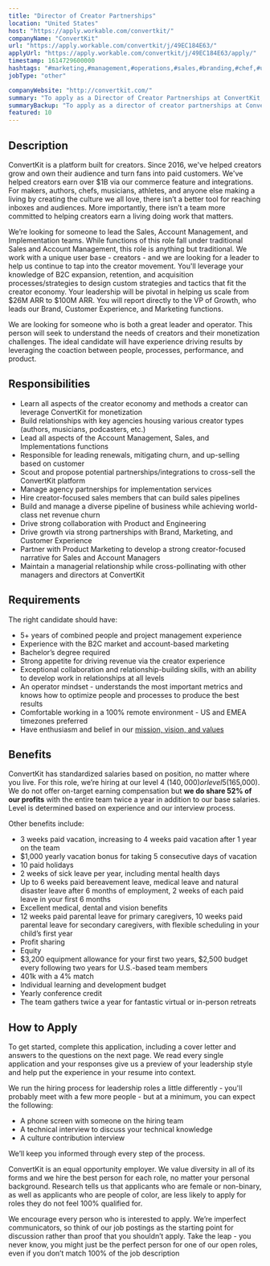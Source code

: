 ```yaml
---
title: "Director of Creator Partnerships"
location: "United States"
host: "https://apply.workable.com/convertkit/"
companyName: "ConvertKit"
url: "https://apply.workable.com/convertkit/j/49EC184E63/"
applyUrl: "https://apply.workable.com/convertkit/j/49EC184E63/apply/"
timestamp: 1614729600000
hashtags: "#marketing,#management,#operations,#sales,#branding,#chef,#ui/ux,#office,#optimization"
jobType: "other"

companyWebsite: "http://convertkit.com/"
summary: "To apply as a Director of Creator Partnerships at ConvertKit, you preferably need to have 5+ years of combined people and project management experience."
summaryBackup: "To apply as a director of creator partnerships at ConvertKit, you preferably need to have some knowledge of: #sales, #marketing, #branding."
featured: 10
---
```


## Description

ConvertKit is a platform built for creators. Since 2016, we've helped creators grow and own their audience and turn fans into paid customers. We've helped creators earn over $1B via our commerce feature and integrations. For makers, authors, chefs, musicians, athletes, and anyone else making a living by creating the culture we all love, there isn’t a better tool for reaching inboxes and audiences. More importantly, there isn’t a team more committed to helping creators earn a living doing work that matters.

We’re looking for someone to lead the Sales, Account Management, and Implementation teams. While functions of this role fall under traditional Sales and Account Management, this role is anything but traditional. We work with a unique user base - creators - and we are looking for a leader to help us continue to tap into the creator movement. You'll leverage your knowledge of B2C expansion, retention, and acquisition processes/strategies to design custom strategies and tactics that fit the creator economy. Your leadership will be pivotal in helping us scale from $26M ARR to $100M ARR. You will report directly to the VP of Growth, who leads our Brand, Customer Experience, and Marketing functions.

We are looking for someone who is both a great leader and operator. This person will seek to understand the needs of creators and their monetization challenges. The ideal candidate will have experience driving results by leveraging the coaction between people, processes, performance, and product.

## Responsibilities

*   Learn all aspects of the creator economy and methods a creator can leverage ConvertKit for monetization
*   Build relationships with key agencies housing various creator types (authors, musicians, podcasters, etc.)
*   Lead all aspects of the Account Management, Sales, and Implementations functions
*   Responsible for leading renewals, mitigating churn, and up-selling based on customer
*   Scout and propose potential partnerships/integrations to cross-sell the ConvertKit platform
*   Manage agency partnerships for implementation services
*   Hire creator-focused sales members that can build sales pipelines
*   Build and manage a diverse pipeline of business while achieving world-class net revenue churn
*   Drive strong collaboration with Product and Engineering
*   Drive growth via strong partnerships with Brand, Marketing, and Customer Experience
*   Partner with Product Marketing to develop a strong creator-focused narrative for Sales and Account Managers
*   Maintain a managerial relationship while cross-pollinating with other managers and directors at ConvertKit

## Requirements

The right candidate should have:

*   5+ years of combined people and project management experience
*   Experience with the B2C market and account-based marketing
*   Bachelor’s degree required
*   Strong appetite for driving revenue via the creator experience
*   Exceptional collaboration and relationship-building skills, with an ability to develop work in relationships at all levels
*   An operator mindset - understands the most important metrics and knows how to optimize people and processes to produce the best results
*   Comfortable working in a 100% remote environment - US and EMEA timezones preferred
*   Have enthusiasm and belief in our [mission, vision, and values](https://convertkit.com/mission)

## Benefits

ConvertKit has standardized salaries based on position, no matter where you live. For this role, we’re hiring at our level 4 ($140,000) or level 5 ($165,000). We do not offer on-target earning compensation but **we do share 52% of our profits** with the entire team twice a year in addition to our base salaries. Level is determined based on experience and our interview process.

Other benefits include:

*   3 weeks paid vacation, increasing to 4 weeks paid vacation after 1 year on the team
*   $1,000 yearly vacation bonus for taking 5 consecutive days of vacation
*   10 paid holidays
*   2 weeks of sick leave per year, including mental health days
*   Up to 6 weeks paid bereavement leave, medical leave and natural disaster leave after 6 months of employment, 2 weeks of each paid leave in your first 6 months
*   Excellent medical, dental and vision benefits
*   12 weeks paid parental leave for primary caregivers, 10 weeks paid parental leave for secondary caregivers, with flexible scheduling in your child’s first year
*   Profit sharing
*   Equity
*   $3,200 equipment allowance for your first two years, $2,500 budget every following two years for U.S.-based team members
*   401k with a 4% match
*   Individual learning and development budget
*   Yearly conference credit
*   The team gathers twice a year for fantastic virtual or in-person retreats

## How to Apply

To get started, complete this application, including a cover letter and answers to the questions on the next page. We read every single application and your responses give us a preview of your leadership style and help put the experience in your resume into context.

We run the hiring process for leadership roles a little differently - you'll probably meet with a few more people - but at a minimum, you can expect the following:

*   A phone screen with someone on the hiring team
*   A technical interview to discuss your technical knowledge
*   A culture contribution interview

We’ll keep you informed through every step of the process.

ConvertKit is an equal opportunity employer. We value diversity in all of its forms and we hire the best person for each role, no matter your personal background. Research tells us that applicants who are female or non-binary, as well as applicants who are people of color, are less likely to apply for roles they do not feel 100% qualified for.

We encourage every person who is interested to apply. We’re imperfect communicators, so think of our job postings as the starting point for discussion rather than proof that you shouldn’t apply. Take the leap - you never know, you might just be the perfect person for one of our open roles, even if you don’t match 100% of the job description
